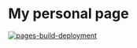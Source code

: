 # My personal page

[![pages-build-deployment](https://github.com/patricks/patricks.github.io/actions/workflows/pages/pages-build-deployment/badge.svg)](https://github.com/patricks/patricks.github.io/actions/workflows/pages/pages-build-deployment)
